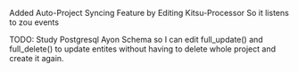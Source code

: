 Added Auto-Project Syncing Feature by Editing Kitsu-Processor So it listens to zou events

TODO:
Study Postgresql Ayon Schema so I can edit full_update() and full_delete() to update entites without having to delete whole project and create it again.
